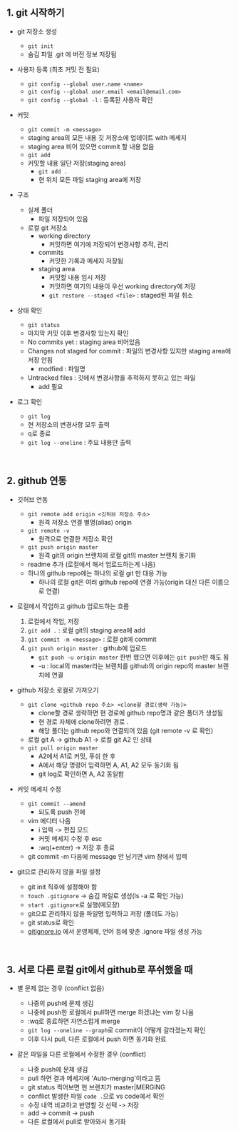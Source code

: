 ## 1. git 시작하기

- git 저장소 생성
  - `git init`
  - 숨김 파일 .git 에 버전 정보 저장됨

- 사용자 등록 (최초 커밋 전 필요)
  - `git config --global user.name <name>`
  - `git config --global user.email <email@email.com>`
  - `git config --global -l` : 등록된 사용자 확인

- 커밋
  - `git commit -m <message>`
  - staging area의 모든 내용 깃 저장소에 업데이트 with 메세지
  - staging area 비어 있으면 commit 할 내용 없음
  - `git add`
  - 커밋할 내용 일단 저장(staging area)
    - `git add .`
    - 현 위치 모든 파일 staging area에 저장

- 구조
  - 실제 폴더
    - 파일 저장되어 있음
  - 로컬 git 저장소
    - working directory
      - 커밋하면 여기에 저장되어 변경사항 추적, 관리
    - commits
      - 커밋한 기록과 메세지 저장됨
    - staging area 
      - 커밋할 내용 임시 저장
      - 커밋하면 여기의 내용이 우선 working directory에 저장
      - `git restore --staged <file>` : staged된 파일 취소

- 상태 확인
  - `git status`
  - 마지막 커밋 이후 변경사항 있는지 확인
  - No commits yet : staging area 비어있음
  - Changes not staged for commit : 파일의 변경사항 있지만 staging area에 저장 안됨
    - modfied : 파일명
  - Untracked files : 깃에서 변경사항을 추적하지 못하고 있는 파일
    - add 필요

- 로그 확인
  - `git log`
  - 현 저장소의 변경사항 모두 출력
  - q로 종료
  - `git log --oneline` : 주요 내용만 출력

</br>

## 2. github 연동

- 깃허브 연동
  - `git remote add origin <깃허브 저장소 주소>`
    - 원격 저장소 연결 별명(alias) origin
  - `git remote -v`
    - 원격으로 연결한 저장소 확인
  - `git push origin master`
    - 원격 git의 origin 브랜치에 로컬 git의 master 브랜치 동기화
  - readme 추가 (로컬에서 해서 업로드하는게 나음)
  - 하나의 github repo에는 하나의 로컬 git 만 대응 가능
      - 하나의 로컬 git은 여러 github repo에 연결 가능(origin 대신 다른 이름으로 연결)
  
- 로컬에서 작업하고 github 업로드하는 흐름  
  1. 로컬에서 작업, 저장
  2. `git add .` : 로컬 git의 staging area에 add
  3. `git commit -m <message>` : 로컬 git에 commit
  4. `git push origin master` : github에 업로드
      - `git push -u origin master` 한번 했으면 이후에는 `git push`만 해도 됨
      - -u : local의 master라는 브랜치를 github의 origin repo의 master 브랜치에 연결

- github 저장소 로컬로 가져오기
  - `git clone <github repo 주소> <clone할 경로(생략 가능)>`
    - clone할 경로 생략하면 현 경로에 github repo명과 같은 폴더가 생성됨
    - 현 경로 자체에 clone하려면 경로 . 
    - 해당 폴더는 github repo와 연결되어 있음 (git remote -v 로 확인)
  - 로컬 git A -> github A1 -> 로컬 git A2 인 상태
  - `git pull origin master`
    - A2에서 A1로 커밋, 푸쉬 한 후
    - A에서 해당 명령어 입력하면 A, A1, A2 모두 동기화 됨
    - git log로 확인하면 A, A2 동일함

- 커밋 메세지 수정
  - `git commit --amend`
    - 되도록 push 전에
  - vim 에디터 나옴
    - i 입력 -> 편집 모드
    - 커밋 메세지 수정 후 esc
    - :wq(+enter) -> 저장 후 종료
  - git commit -m 다음에 message 안 남기면 vim 창에서 입력

- git으로 관리하지 않을 파일 설정
  - git init 직후에 설정해야 함
  - `touch .gitignore` -> 숨김 파일로 생성(ls -a 로 확인 가능)
  - `start .gitignore`로 실행(메모장)
  - git으로 관리하지 않을 파일명 입력하고 저장 (폴더도 가능)
  - git status로 확인
  - [gitignore.io](gitignore.io) 에서 운영체제, 언어 등에 맞춘 .ignore 파일 생성 가능

</br>

## 3. 서로 다른 로컬 git에서 github로 푸쉬했을 때

- 별 문제 없는 경우 (conflict 없음)
  - 나중의 push에 문제 생김
  - 나중에 push한 로컬에서 pull하면 merge 하겠냐는 vim 창 나옴
  - :wq로 종료하면 자연스럽게 merge
  - `git log --oneline --graph`로 commit이 어떻게 갈라졌는지 확인
  - 이후 다시 pull, 다른 로컬에서 push 하면 동기화 완료

- 같은 파일을 다른 로컬에서 수정한 경우 (conflict)
  - 나중 push에 문제 생김
  - pull 하면 결과 메세지에 'Auto-merging'이라고 뜸
  - git status 찍어보면 현 브랜치가 master|MERGING
  - conflict 발생한 파일 `code .`으로 vs code에서 확인
  - 수정 내역 비교하고 반영할 것 선택 -> 저장
  - add -> commit -> push
  - 다른 로컬에서 pull로 받아와서 동기화